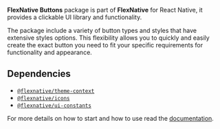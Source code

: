 **FlexNative Buttons** package is part of **FlexNative** for React Native, it provides a clickable UI library and functionality.

The package include a variety of button types and styles that have extensive styles options.
This flexibility allows you to quickly and easily create the exact button you need to fit your specific requirements for functionality and appearance.


## Dependencies
- [`@flexnative/theme-context`](https://www.npmjs.com/package/@flexnative/theme-context)
- [`@flexnative/icons`](https://www.npmjs.com/package/@flexnative/icons)
- [`@flexnative/ui-constants`](https://www.npmjs.com/package/@flexnative/ui-constants)


For more details on how to start and how to use read the [documentation](https://redonalla.github.io/ra-framework-docks/).
